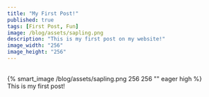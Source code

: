 ```yaml
---
title: "My First Post!"
published: true
tags: [First Post, Fun]
image: /blog/assets/sapling.png
description: "This is my first post on my website!"
image_width: "256"
image_height: "256"
---
```

<br>
{% smart_image /blog/assets/sapling.png 256 256 "" eager high %}
<br>
This is my first post!
